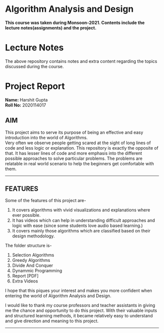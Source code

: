 # **Algorithm Analysis and Design**

**This course was taken during Monsoon-2021. Contents include the lecture notes(assignments) and the project.**

# Lecture Notes
The above repository contains notes and extra content regarding the topics discussed during the course. 


# Project Report

**Name:** Harshit Gupta <br>
**Roll No:** 2020114017

## **AIM**

This project aims to serve its purpose of being an effective and easy introduction into the world of Algorithms. <br>
Very often we observe people getting scared at the sight of long lines of code and less logic or explanation. This repository is exactly the opposite of that. It has lesser lines of code and more emphasis into the different possible approaches to solve particular problems. The problems are relatable in real world scenario to help the beginners get comfortable with them. 

-----

## **FEATURES**
Some of the features of this project are-
1. It covers algorithms with vivid visualizations and explanations where ever possible. 
2. It has videos which can help in understanding difficult approaches and logic with ease (since some students love audio based learning.)
3. It covers mainly those algorithms which are classified based on their design methodology. 

The folder structure is-

1. Selection Algorithms
2. Greedy Algorithms
3. Divide And Conquer
4. Dynammic Programming
5. Report [PDF]
6. Extra Videos 

I hope that this piques your interest and makes you more confident when entering the world of Algorithm Analysis and Design.

I would like to thank my course professors and teacher assistants in giving me the chance and opportunity to do this project. With their valuable inputs and structured learning methods, it became relatively easy to understand and give direction and meaning to this project. 

-----


